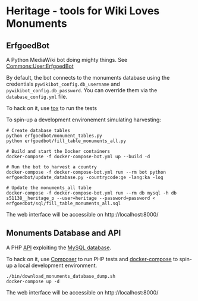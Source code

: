Heritage - tools for Wiki Loves Monuments
=========================================


ErfgoedBot
----------

A Python MediaWiki bot doing mighty things. See [Commons:User:ErfgoedBot](https://commons.wikimedia.org/wiki/User:ErfgoedBot)

By default, the bot connects to the monuments database using the credentials
`pywikibot_config.db_username` and `pywikibot_config.db_password`.
You can override them via the `database_config.yml` file.

To hack on it, use [tox](https://tox.readthedocs.io) to run the tests

To spin-up a development environement simulating harvesting:

```
# Create database tables
python erfgoedbot/monument_tables.py
python erfgoedbot/fill_table_monuments_all.py

# Build and start the Docker containers
docker-compose -f docker-compose-bot.yml up --build -d

# Run the bot to harvest a country
docker-compose -f docker-compose-bot.yml run --rm bot python erfgoedbot/update_database.py -countrycode:ge -lang:ka -log

# Update the monuments_all table
docker-compose -f docker-compose-bot.yml run --rm db mysql -h db s51138__heritage_p --user=heritage --password=password < erfgoedbot/sql/fill_table_monuments_all.sql
```

The web interface will be accessible on http://localhost:8000/


Monuments Database and API
--------------------------

A PHP [API](https://commons.wikimedia.org/wiki/Commons:Monuments_database/API) exploiting the [MySQL database](https://commons.wikimedia.org/wiki/Commons:Monuments_database).

To hack on it, use [Composer](https://getcomposer.org/) to run PHP tests and [docker-compose](https://docs.docker.com/compose/) to spin-up a local development environment.

```
./bin/download_monuments_database_dump.sh
docker-compose up -d
```

The web interface will be accessible on http://localhost:8000/
